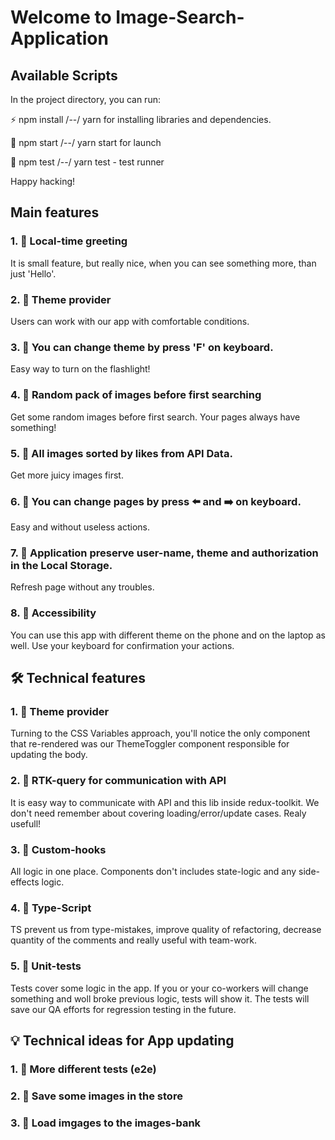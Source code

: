 # Welcome to Image-Search-Application

## Available Scripts

In the project directory, you can run:

⚡ npm install /--/ yarn for installing libraries and dependencies.

🚀 npm start /--/ yarn start for launch

🦉 npm test /--/ yarn test - test runner

Happy hacking!

## Main features

### 1. 💯 Local-time greeting 
It is small feature, but really nice, when you can see something more, than just 'Hello'.

### 2. 💯 Theme provider
Users can work with our app with comfortable conditions.

### 3. 💯 You can change theme by press 'F' on keyboard. 
Easy way to turn on the flashlight!

### 4. 💯 Random pack of images before first searching
Get some random images before first search. Your pages always have something!

### 5. 💯 All images sorted by likes from API Data.
Get more juicy images first.

### 6. 💯 You can change pages by press ⬅️ and ➡️ on keyboard.
Easy and without useless actions.

### 7. 💯 Application preserve user-name, theme and authorization in the Local Storage. 
Refresh page without any troubles.

### 8. 💯 Accessibility
You can use this app with different theme on the phone and on the laptop as well. Use your keyboard for confirmation your actions.


## 🛠️ Technical features

### 1. 💯 Theme provider
Turning to the CSS Variables approach, you'll notice the only component that re-rendered was our ThemeToggler component responsible for updating the body.

### 2. 💯 RTK-query for communication with API
It is easy way to communicate with API and this lib inside redux-toolkit. 
We don't need remember about covering loading/error/update cases. Realy usefull!

### 3. 💯 Custom-hooks
All logic in one place. Components don't includes state-logic and any side-effects logic.

### 4. 💯 Type-Script
TS prevent us from type-mistakes, improve quality of refactoring, decrease quantity of the comments and really useful with team-work.

### 5. 💯 Unit-tests
Tests cover some logic in the app. If you or your co-workers will change something and woll broke previous logic, tests will show it. 
The tests will save our QA efforts for regression testing in the future.


## 💡 Technical ideas for App updating

### 1. 💯 More different tests (e2e)

### 2. 💯 Save some images in the store

### 3. 💯 Load imgages to the images-bank

